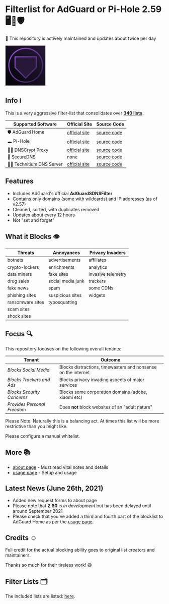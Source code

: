 # Filterlist for AdGuard or Pi-Hole 2.59 🖥💟🛡

💚 This repository is actively maintained and updates about twice per day

![Logo](https://raw.githubusercontent.com/hl2guide/Filterlist-for-AdGuard/master/Screenshots/Logo_AG.png)

## Info ℹ

This is a very aggressive filter-list that consolidates over __[340 lists](#filter-lists-%EF%B8%8F)__.

| Supported Software | Official Site | Source Code |
|--|--|--|
| 🛡 AdGuard Home | [official site](https://adguard.com/en/adguard-home/overview.html) | [source code](https://github.com/AdguardTeam/AdguardHome) |
| 🕳 Pi-Hole | [official site](https://pi-hole.net) | [source code](https://github.com/pi-hole/pi-hole) |
| 🕵️‍♀️ DNSCrypt Proxy | [official site](https://dnscrypt.info)  | [source code](https://github.com/DNSCrypt/dnscrypt-proxy) |
| 🔐 SecureDNS | none | [source code](https://github.com/Texnomic/SecureDNS) |
| 👨‍💻 Technitium DNS Server | [official site](https://technitium.com/dns/) | [source code](https://github.com/TechnitiumSoftware/DnsServer) |

## Features

* Includes AdGuard's official **AdGuardSDNSFilter**
* Contains only domains (some with wildcards) and IP addresses (as of v2.57)
* Cleaned, sorted, with duplicates removed
* Updates about every 12 hours
* Not "set and forget"

## What it Blocks 👁‍

| Threats | Annoyances | Privacy Invaders |
|--|--|--|
| botnets | advertisements | affiliates |
| crypto-lockers | enrichments | analytics |
| data miners | fake sites | invasive telemetry |
| drug sales | social media junk | trackers |
| fake news | spam | some CDNs |
| phishing sites | suspicious sites | widgets |
| ransomware sites | typosquatting |  |
| scam sites |  |  |
| shock sites |  |  |

## Focus 🔍

This repository focuses on the following overall tenants:

| Tenant | Outcome |
|--|--|
| _Blocks Social Media_ | Blocks distractions, timewasters and nonsense on the internet |
| _Blocks Trackers and Ads_ | Blocks privacy invading aspects of major services |
| _Blocks Security Concerns_ | Blocks some corporation domains (adobe, xiaomi etc) |
| _Provides Personal Freedom_ | Does __not__ block websites of an "adult nature" |

Please Note: Naturally this is a balancing act. At times this list will be more restrictive
than you might like.

Please configure a manual whitelist.

## More 📚

* [about page](https://github.com/hl2guide/Filterlist-for-AdGuard/blob/master/ABOUT.md) - Must read vital notes and details
* [usage page](https://github.com/hl2guide/Filterlist-for-AdGuard/blob/master/USAGE.md) - Setup and usage

## Latest News (June 26th, 2021)
* Added new request forms to about page
* Please note that __2.60__ is _in development_ but has been delayed until around September 2021
* Please check that you've added a third and fourth part of the blocklist to AdGuard Home as per the
[usage page](https://github.com/hl2guide/Filterlist-for-AdGuard/blob/master/USAGE.md).

## Credits ☺️

Full credit for the actual blocking ability goes to original list creators and maintainers.

Thanks so much for their tireless work! 😃

## Filter Lists 🗂️

The included lists are listed:
[here](https://raw.githubusercontent.com/hl2guide/Filterlist-for-AdGuard/master/filter_list_URLs.txt).
